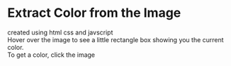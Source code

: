 # Extract Color from the Image

created using html css and javscript  
Hover over the image to see a little rectangle box showing you the current color.   
To get a color, click the image

